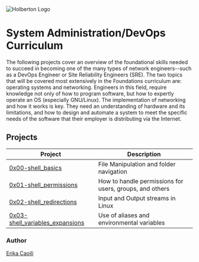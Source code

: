 ![Holberton Logo](https://camo.githubusercontent.com/64c35dd60391e2c90277729276aa86cc921b0ad2/68747470733a2f2f692e6962622e636f2f546b32425a79542f776f72646d61726b2d63686572727937322e706e67)

# System Administration/DevOps Curriculum
The following projects cover an overview of the foundational skills needed to succeed in becoming one of the many types of network engineers--such as a DevOps Engineer or Site Reliability Engineers (SRE). The two topics that will be covered most extensively in the Foundations curriculum are: operating systems and networking.  Engineers in this field, require knowledge not only of how to program software, but how to expertly operate an OS (especially GNU/Linux). The implementation of networking and how it works is key. They need an understanding of hardware and its limitations, and how to design and automate a system to meet the specific needs of the software that their employer is distributing via the Internet. 

## Projects 
| Project | Description |
| --- | --- |
| [0x00-shell_basics](https://github.com/ecaoili24/holberton-system_engineering-devops/tree/master/0x00-shell_basics) | File Manipulation and folder navigation |
| [0x01-shell_permissions](https://github.com/ecaoili24/holberton-system_engineering-devops/tree/master/0x01-shell_permissions) | How to handle permissions for users, groups, and others |
| [0x02-shell_redirections](https://github.com/ecaoili24/holberton-system_engineering-devops/tree/master/0x02-shell_redirections) | Input and Output streams in Linux |
| [0x03-shell_variables_expansions](https://github.com/ecaoili24/holberton-system_engineering-devops/tree/master/0x03-shell_variables_expansions) | Use of aliases and environmental variables |

### Author

[Erika Caoili](erika.caoili@gmail.com)
